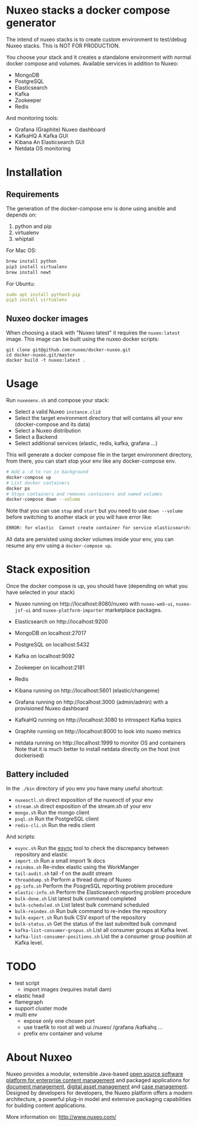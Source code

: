 # Nuxeo stacks a docker compose generator

The intend of nuxeo stacks is to create custom environment to test/debug Nuxeo stacks.
This is NOT FOR PRODUCTION.

You choose your stack and it creates a standalone environment with normal docker compose and volumes.
Available services in addition to Nuxeo:

- MongoDB
- PostgreSQL
- Elasticsearch
- Kafka
- Zookeeper
- Redis

And monitoring tools:

- Grafana (Graphite) Nuxeo dashboard 
- KafkaHQ A Kafka GUI
- Kibana An Elasticsearch GUI
- Netdata OS monitoring

# Installation

## Requirements

The generation of the docker-compose env is done using ansible and depends on:

1. python and pip
2. virtualenv
3. whiptail


For Mac OS:
```bash
brew install python
pip3 install virtualenv
brew install newt
```

For Ubuntu:
```yaml
sudo apt install python3-pip
pip3 install virtualenv
```

## Nuxeo docker images

When choosing a stack with "Nuxeo latest" it requires the `nuxeo:latest` image.
This image can be built using the nuxeo docker scripts:
```
git clone git@github.com:nuxeo/docker-nuxeo.git
cd docker-nuxeo.git/master
docker build -t nuxeo:latest .
```

# Usage

Run `nuxeoenv.sh` and compose your stack:
- Select a valid Nuxeo `instance.clid`
- Select the target environment directory that will contains all your env (docker-compose and its data)
- Select a Nuxeo distribution
- Select a Backend
- Select additional services (elastic, redis, kafka, grafana ...)

This will generate a docker compose file in the target environment directory, 
from there, you can start stop your env like any docker-compose env.

```bash
# Add a -d to run in background
docker-compose up
# List docker containers
docker ps
# Stops containers and removes containers and named volumes
docker-compose down --volume
```

Note that you can use `stop` and `start` but you need to use `down --volume` before switching to another stack or you will have error like:
```bash
ERROR: for elastic  Cannot create container for service elasticsearch: Conflict. The container name "/elastic" is already in use by container "3a7a444f4a01e0286ea54edabde0549be8564fd538d72d88b58661f6e73c4c62". You have to remove (or rename) that container to be able to reuse that name.
```
All data are persisted using docker volumes inside your env, you can resume any env using a `docker-compose up`.


# Stack exposition

Once the docker compose is up, you should have (depending on what you have selected in your stack)

- Nuxeo running on http://localhost:8080/nuxeo with `nuxeo-web-ui`, `nuxeo-jsf-ui` and `nuxeo-platform-importer` marketplace packages.

- Elasticsearch on http://localhost:9200

- MongoDB on localhost:27017
  
- PostgreSQL on localhost:5432

- Kafka on localhost:9092
    
- Zookeeper on localhost:2181

- Redis

- Kibana running on http://localhost:5601 (elastic/changeme)

- Grafana running on http://localhost:3000 (admin/admin) with a provisioned Nuxeo dashboard

- KafkaHQ running on http://localhost:3080 to introspect Kafka topics

- Graphite running on http://localhost:8000 to look into nuxeo metrics

- netdata running on http://localhost:1999 to monitor OS and containers
  Note that it is much better to install netdata directly on the host (not dockerised)


## Battery included

In the `./bin` directory of you env you have many useful shortcut:
- `nuxeoctl.sh` direct exposition of the nuxeoctl of your env
- `stream.sh` direct exposition of the stream.sh of your env
- `mongo.sh` Run the mongo client
- `psql.sh` Run the PostgreSQL client
- `redis-cli.sh` Run the redis client


And scripts:
- `esync.sh` Run the [esync](https://github.com/nuxeo/esync) tool to check the discrepancy between repository and elastic
- `import.sh` Run a small import 1k docs
- `reindex.sh` Re-index elastic using the WorkManger
- `tail-audit.sh` tail -f on the audit stream
- `threaddump.sh` Perform a thread dump of Nuxeo
- `pg-info.sh` Perform the PosgreSQL reporting problem procedure
- `elastic-info.sh` Perform the Elasticsearch reporting problem procedure
- `bulk-done.sh` List latest bulk command completed
- `bulk-scheduled.sh` List latest bulk command scheduled
- `bulk-reindex.sh` Run bulk command to re-index the repository
- `bulk-export.sh` Run bulk CSV export of the repository
- `bulk-status.sh` Get the status of the last submitted bulk command
- `kafka-list-consumer-gropus.sh` List all consumer groups at Kafka level.
- `kafka-list-consumer-positions.sh` List the a consumer group position at Kafka level.

# TODO


- test script
  - import images (requires install dam)
- elastic head
- flamegraph
- support cluster mode
- multi env
  - expose only one chosen port
  - use traefik to root all web ui /nuxeo/ /grafana /kafkahq ...
  - prefix env container and volume


# About Nuxeo

Nuxeo provides a modular, extensible Java-based
[open source software platform for enterprise content management](http://www.nuxeo.com/en/products/ep)
and packaged applications for
[document management](http://www.nuxeo.com/en/products/document-management),
[digital asset management](http://www.nuxeo.com/en/products/dam) and
[case management](http://www.nuxeo.com/en/products/case-management). Designed
by developers for developers, the Nuxeo platform offers a modern
architecture, a powerful plug-in model and extensive packaging
capabilities for building content applications.

More information on: <http://www.nuxeo.com/>
